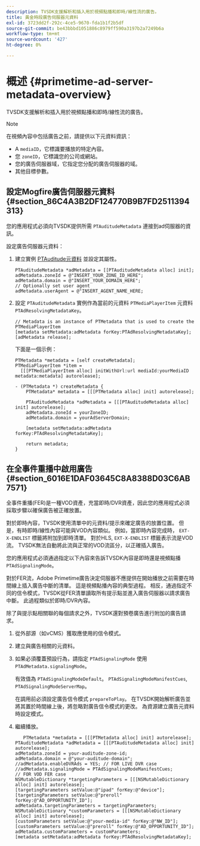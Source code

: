 ```yaml
---
description: TVSDK支援解析和插入用於視頻點播和即時/線性流的廣告。
title: 黃金時段廣告伺服器元資料
exl-id: 3723dd2f-292c-4ce5-9670-fda1b1f2b5df
source-git-commit: be43bbbd1051886c8979ff590a3197b2a7249b6a
workflow-type: tm+mt
source-wordcount: '427'
ht-degree: 0%

---
```


# 概述 {#primetime-ad-server-metadata-overview}

TVSDK支援解析和插入用於視頻點播和即時/線性流的廣告。

>[!NOTE]
>
>在視頻內容中包括廣告之前，請提供以下元資料資訊：
>
>* A `mediaID`，它標識要播放的特定內容。
>* 您 `zoneID`，它標識您的公司或網站。
>* 您的廣告伺服器域，它指定您分配的廣告伺服器的域。
>* 其他目標參數。
>


## 設定Mogfire廣告伺服器元資料 {#section_86C4A3B2DF124770B9B7FD2511394313}

您的應用程式必須向TVSDK提供所需 `PTAuditudeMetadata` 連接到ad伺服器的資訊。

設定廣告伺服器元資料：

1. 建立實例 [PTAuditude元資料](https://help.adobe.com/en_US/primetime/api/psdk/appledoc/Classes/PTAuditudeMetadata.html) 並設定其屬性。

   ```
   PTAuditudeMetadata *adMetadata = [[PTAuditudeMetadata alloc] init];  
   adMetadata.zoneId = @"INSERT_YOUR_ZONE_ID_HERE"; 
   adMetadata.domain = @"INSERT_YOUR_DOMAIN_HERE"; 
   // Optionally set user agent 
   adMetadata.userAgent = @"INSERT_AGENT_NAME_HERE; 
   ```

1. 設定 `PTAuditudeMetadata` 實例作為當前的元資料 `PTMediaPlayerItem` 元資料 `PTAdResolvingMetadataKey`。

   ```
   // Metadata is an instance of PTMetadata that is used to create the PTMediaPlayerItem 
   [metadata setMetadata:adMetadata forKey:PTAdResolvingMetadataKey];  
   [adMetadata release];
   ```

   下面是一個示例：

   ```
   PTMetadata *metadata = [self createMetadata]; 
   PTMediaPlayerItem *item =  
     [[[PTMediaPlayerItem alloc] initWithUrl:url mediaId:yourMediaID metadata:metadata] autorelease]; 
   
   - (PTMetadata *) createMetadata { 
       PTMetadata* metadata = [[[PTMetadata alloc] init] autorelease]; 
   
       PTAuditudeMetadata *adMetadata = [[[PTAuditudeMetadata alloc] init] autorelease];  
       adMetadata.zoneId = yourZoneID; 
       adMetadata.domain = yourAdServerDomain; 
   
       [metadata setMetadata:adMetadata forKey:PTAdResolvingMetadataKey]; 
   
       return metadata; 
   }
   ```

## 在全事件重播中啟用廣告 {#section_6016E1DAF03645C8A8388D03C6AB7571}

全事件重播(FER)是一種VOD資產，充當即時/DVR資產，因此您的應用程式必須採取步驟以確保廣告被正確放置。

對於即時內容，TVSDK使用清單中的元資料/提示來確定廣告的放置位置。 但是，有時即時/線性內容可能與VOD內容類似。 例如，當即時內容完成時， `EXT-X-ENDLIST` 標籤將附加到即時清單。 對於HLS, `EXT-X-ENDLIST` 標籤表示流是VOD流。 TVSDK無法自動將此流與正常的VOD流區分，以正確插入廣告。

您的應用程式必須通過指定以下內容來告訴TVSDK內容是即時還是視頻點播 `PTAdSignalingMode`。

對於FER流，Adobe Primetime廣告決定伺服器不應提供在開始播放之前需要在時間線上插入廣告中斷的清單。 這是視頻點播內容的典型過程。 相反，通過指定不同的信令模式，TVSDK從FER清單讀取所有提示點並進入廣告伺服器以請求廣告中斷。 此過程類似於即時/DVR內容。

除了與提示點相關聯的每個請求之外，TVSDK還對預卷廣告進行附加的廣告請求。

1. 從外部源（如vCMS）獲取應使用的信令模式。
1. 建立與廣告相關的元資料。
1. 如果必須覆蓋預設行為，請指定 `PTAdSignalingMode` 使用 `PTAdMetadata.signalingMode`。

   有效值為 `PTAdSignalingModeDefault`。 `PTAdSignalingModeManifestCues`, `PTAdSignalingModeServerMap`。

   在調用前必須設定廣告信令模式 `prepareToPlay`。 在TVSDK開始解析廣告並將其置於時間線上後，將忽略對廣告信令模式的更改。 為資源建立廣告元資料時設定模式。

1. 繼續播放。

   ```
      PTMetadata *metadata = [[[PTMetadata alloc] init] autorelease]; 
   PTAuditudeMetadata *adMetadata = [[[PTAuditudeMetadata alloc] init] autorelease]; 
   adMetadata.zoneId = your-auditude-zone-id; 
   adMetadata.domain = @"your-auditude-domain"; 
   //adMetadata.enableDVRAds = YES; // FOR LIVE DVR case 
   //adMetadata.signalingMode = PTAdSignalingModeManifestCues;  
   // FOR VOD FER case 
   NSMutableDictionary *targetingParameters = [[[NSMutableDictionary alloc] init] autorelease]; 
   [targetingParameters setValue:@"ipad" forKey:@"device"]; 
   [targetingParameters setValue:@"preroll" forKey:@"AD_OPPORTUNITY_ID"]; 
   adMetadata.targetingParameters = targetingParameters; 
   NSMutableDictionary *customParameters = [[[NSMutableDictionary alloc] init] autorelease]; 
   [customParameters setValue:@"your-media-id" forKey:@"NW_ID"]; 
   [customParameters setValue:@"preroll" forKey:@"AD_OPPORTUNITY_ID"]; 
   adMetadata.customParameters = customParameters; 
   [metadata setMetadata:adMetadata forKey:PTAdResolvingMetadataKey]; 
   ```
